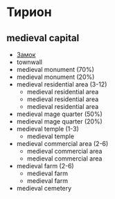 # Тирион
## medieval capital

*   [Замок](castle.md)
*   townwall
*   medieval monument (70%)
*   medieval monument (20%)
*   medieval residential area (3-12)
    *   medieval residential area
    *   medieval residential area
    *   medieval residential area
*   medieval mage quarter (50%)
*   medieval mage quarter (20%)
*   medieval temple (1-3)
    *   medieval temple
*   medieval commercial area (2-6)
    *   medieval commercial area
    *   medieval commercial area
*   medieval farm (2-6)
    *   medieval farm
    *   medieval farm
*   medieval cemetery
